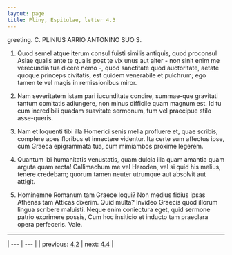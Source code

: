 ```yaml
---
layout: page
title: Pliny, Espitulae, letter 4.3
---
```


greeting. C. PLINIUS ARRIO ANTONINO SUO S.



1. Quod semel atque iterum consul fuisti similis antiquis, quod proconsul Asiae qualis ante te qualis post te vix unus aut alter - non sinit enim me verecundia tua dicere nemo -, quod sanctitate quod auctoritate, aetate quoque princeps civitatis, est quidem venerabile et pulchrum; ego tamen te vel magis in remissionibus miror.



2. Nam severitatem istam pari iucunditate condire, summae-que gravitati tantum comitatis adiungere, non minus difficile quam magnum est. Id tu cum incredibili quadam suavitate sermonum, tum vel praecipue stilo asse-queris.



3. Nam et loquenti tibi illa Homerici senis mella profluere et, quae scribis, complere apes floribus et innectere videntur. Ita certe sum affectus ipse, cum Graeca epigrammata tua, cum mimiambos proxime legerem.



4. Quantum ibi humanitatis venustatis, quam dulcia illa quam amantia quam arguta quam recta! Callimachum me vel Heroden, vel si quid his melius, tenere credebam; quorum tamen neuter utrumque aut absolvit aut attigit.



5. Hominemne Romanum tam Graece loqui? Non medius fidius ipsas Athenas tam Atticas dixerim. Quid multa? Invideo Graecis quod illorum lingua scribere maluisti. Neque enim coniectura eget, quid sermone patrio exprimere possis, Cum hoc insiticio et inducto tam praeclara opera perfeceris. Vale.



---

| --- | --- |
| previous: [4.2](../4.2/) | next: [4.4](../4.4/) |